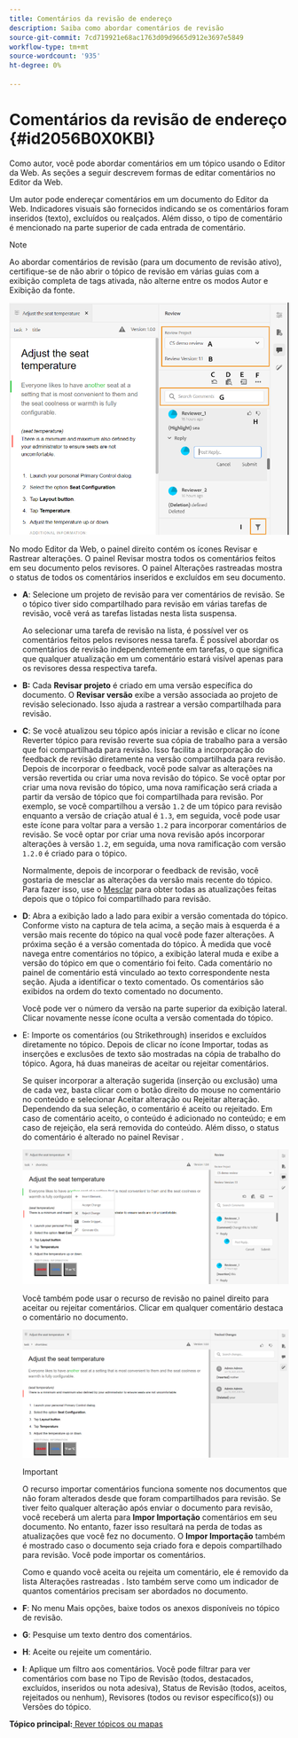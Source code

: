 ```yaml
---
title: Comentários da revisão de endereço
description: Saiba como abordar comentários de revisão
source-git-commit: 7cd719921e68ac1763d09d9665d912e3697e5849
workflow-type: tm+mt
source-wordcount: '935'
ht-degree: 0%

---
```



# Comentários da revisão de endereço {#id2056B0X0KBI}

Como autor, você pode abordar comentários em um tópico usando o Editor da Web. As seções a seguir descrevem formas de editar comentários no Editor da Web.

Um autor pode endereçar comentários em um documento do Editor da Web. Indicadores visuais são fornecidos indicando se os comentários foram inseridos \(texto\), excluídos ou realçados. Além disso, o tipo de comentário é mencionado na parte superior de cada entrada de comentário.

>[!NOTE]
>
> Ao abordar comentários de revisão \(para um documento de revisão ativo\), certifique-se de não abrir o tópico de revisão em várias guias com a exibição completa de tags ativada, não alterne entre os modos Autor e Exibição da fonte.

![](images/comments-page-web-editor_cs.png)

No modo Editor da Web, o painel direito contém os ícones Revisar e Rastrear alterações. O painel Revisar mostra todos os comentários feitos em seu documento pelos revisores. O painel Alterações rastreadas mostra o status de todos os comentários inseridos e excluídos em seu documento.

- **A**: Selecione um projeto de revisão para ver comentários de revisão. Se o tópico tiver sido compartilhado para revisão em várias tarefas de revisão, você verá as tarefas listadas nesta lista suspensa.

   Ao selecionar uma tarefa de revisão na lista, é possível ver os comentários feitos pelos revisores nessa tarefa. É possível abordar os comentários de revisão independentemente em tarefas, o que significa que qualquer atualização em um comentário estará visível apenas para os revisores dessa respectiva tarefa.

- **B:** Cada **Revisar projeto** é criado em uma versão específica do documento. O **Revisar versão** exibe a versão associada ao projeto de revisão selecionado. Isso ajuda a rastrear a versão compartilhada para revisão.

- **C**: Se você atualizou seu tópico após iniciar a revisão e clicar no ícone Reverter tópico para revisão reverte sua cópia de trabalho para a versão que foi compartilhada para revisão. Isso facilita a incorporação do feedback de revisão diretamente na versão compartilhada para revisão. Depois de incorporar o feedback, você pode salvar as alterações na versão revertida ou criar uma nova revisão do tópico. Se você optar por criar uma nova revisão do tópico, uma nova ramificação será criada a partir da versão de tópico que foi compartilhada para revisão. Por exemplo, se você compartilhou a versão `1.2` de um tópico para revisão enquanto a versão de criação atual é `1.3`, em seguida, você pode usar este ícone para voltar para a versão `1.2` para incorporar comentários de revisão. Se você optar por criar uma nova revisão após incorporar alterações à versão `1.2`, em seguida, uma nova ramificação com versão `1.2.0` é criado para o tópico.

   Normalmente, depois de incorporar o feedback de revisão, você gostaria de mesclar as alterações da versão mais recente do tópico. Para fazer isso, use o [Mesclar](web-editor-features.md#id205DF04E0HS) para obter todas as atualizações feitas depois que o tópico foi compartilhado para revisão.

- **D**: Abra a exibição lado a lado para exibir a versão comentada do tópico. Conforme visto na captura de tela acima, a seção mais à esquerda é a versão mais recente do tópico na qual você pode fazer alterações. A próxima seção é a versão comentada do tópico. À medida que você navega entre comentários no tópico, a exibição lateral muda e exibe a versão do tópico em que o comentário foi feito. Cada comentário no painel de comentário está vinculado ao texto correspondente nesta seção. Ajuda a identificar o texto comentado. Os comentários são exibidos na ordem do texto comentado no documento.

   Você pode ver o número da versão na parte superior da exibição lateral. Clicar novamente nesse ícone oculta a versão comentada do tópico.

- E: Importe os comentários \(ou Strikethrough\) inseridos e excluídos diretamente no tópico. Depois de clicar no ícone Importar, todas as inserções e exclusões de texto são mostradas na cópia de trabalho do tópico. Agora, há duas maneiras de aceitar ou rejeitar comentários.

   Se quiser incorporar a alteração sugerida \(inserção ou exclusão\) uma de cada vez, basta clicar com o botão direito do mouse no comentário no conteúdo e selecionar Aceitar alteração ou Rejeitar alteração. Dependendo da sua seleção, o comentário é aceito ou rejeitado. Em caso de comentário aceito, o conteúdo é adicionado no conteúdo; e em caso de rejeição, ela será removida do conteúdo. Além disso, o status do comentário é alterado no painel Revisar .

   ![](images/import-comment-accept-web-editor_cs.png)

   Você também pode usar o recurso de revisão no painel direito para aceitar ou rejeitar comentários. Clicar em qualquer comentário destaca o comentário no documento.

   ![](images/changes-tab_cs.png)

   >[!IMPORTANT]
   >
   > O recurso importar comentários funciona somente nos documentos que não foram alterados desde que foram compartilhados para revisão. Se tiver feito qualquer alteração após enviar o documento para revisão, você receberá um alerta para **Impor Importação** comentários em seu documento. No entanto, fazer isso resultará na perda de todas as atualizações que você fez no documento. O **Impor Importação** também é mostrado caso o documento seja criado fora e depois compartilhado para revisão. Você pode importar os comentários.

   Como e quando você aceita ou rejeita um comentário, ele é removido da lista Alterações rastreadas . Isto também serve como um indicador de quantos comentários precisam ser abordados no documento.

- **F**: No menu Mais opções, baixe todos os anexos disponíveis no tópico de revisão.
- **G**: Pesquise um texto dentro dos comentários.
- **H**: Aceite ou rejeite um comentário.

- **I**: Aplique um filtro aos comentários. Você pode filtrar para ver comentários com base no Tipo de Revisão \(todos, destacados, excluídos, inseridos ou nota adesiva\), Status de Revisão \(todos, aceitos, rejeitados ou nenhum\), Revisores \(todos ou revisor específico\(s\)\) ou Versões do tópico.


**Tópico principal:**[ Rever tópicos ou mapas](review.md)

